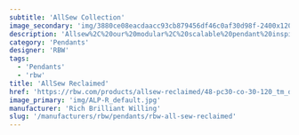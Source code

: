 ```yaml
---
subtitle: 'AllSew Collection'
image_secondary: 'img/3880ce08eacdaacc93cb879456df46c0af30d98f-2400x1200.png'
description: 'Allsew%2C%20our%20modular%2C%20scalable%20pendant%20inspired%20by%20the%20luminosity%20of%20lanterns%2C%20and%20the%20lightweight%2C%20collapsible%20efficiency%20of%20kites.'
category: 'Pendants'
designer: 'RBW'
tags:
  - 'Pendants'
  - 'rbw'
title: 'AllSew Reclaimed'
href: 'https://rbw.com/products/allsew-reclaimed/48-pc30-co-30-120_tm_din'
image_primary: 'img/ALP-R_default.jpg'
manufacturer: 'Rich Brilliant Willing'
slug: '/manufacturers/rbw/pendants/rbw-all-sew-reclaimed'
---
```


